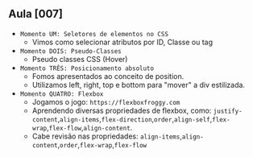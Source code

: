 ## Aula [007]

- `Momento UM: Seletores de elementos no CSS`
  - Vimos como selecionar atributos por ID, Classe ou tag
- `Momento DOIS: Pseudo-Classes`
  - Pseudo classes CSS (Hover)
- `Momento TRÊS: Posicionamento absoluto`
  - Fomos apresentados ao conceito de position. 
  - Utilizamos left, right, top e bottom para "mover" a div estilizada.
- `Momento QUATRO: Flexbox`
  - Jogamos o jogo: `https://flexboxfroggy.com`
  - Aprendendo diversas propriedades de flexbox, como: `justify-content`,`align-items`,`flex-direction`,`order`,`align-self`,`flex-wrap`,`flex-flow`,`align-content`.
  - Cabe revisão nas propriedades: `align-items`,`align-content`,`order`,`flex-wrap`,`flex-flow`
